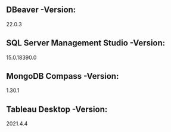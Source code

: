 ## DBeaver -Version:
22.0.3
## SQL Server Management Studio -Version:
15.0.18390.0
## MongoDB Compass -Version:
1.30.1
## Tableau Desktop -Version:
2021.4.4
